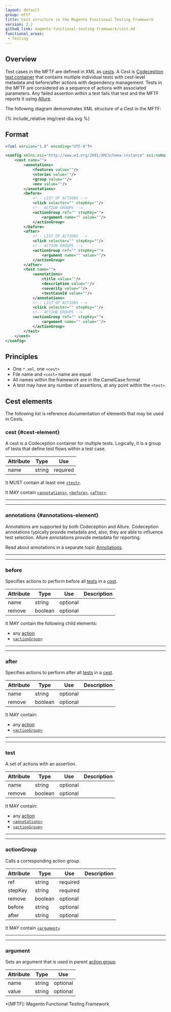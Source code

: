 ```yaml
---
layout: default
group: mftf
title: Cest structure in the Magento Functional Testing Framework
version: 2.2
github_link: magento-functional-testing-framework/cest.md
functional_areas:
 - Testing
---
```


## Overview

Test cases in the MFTF are defined in XML as [cests][cest].
A Cest is [Codeception test container][codeception cest] that contains multiple individual tests with cest-level metadata and before/after actions with dependency management.
Tests in the MFTF are considered as a sequence of actions with associated parameters.
Any failed assertion within a test fails that test and the MFTF reports it using [Allure].

The following diagram demonstrates XML structure of a Cest in the MFTF:

{% include_relative img/cest-dia.svg %}

## Format

```xml
<?xml version="1.0" encoding="UTF-8"?>

<config xmlns:xsi="http://www.w3.org/2001/XMLSchema-instance" xsi:noNamespaceSchemaLocation="../../../../../../vendor/magento/magento2-acceptance-test-framework/src/Magento/FunctionalTestingFramework/Test/etc/testSchema.xsd">
    <cest name="">
        <annotations>
            <features value=""/>
            <stories value=""/>
            <group value=""/>
            <env value=""/>
        </annotations>
        <before>
            <!-- LIST OF ACTIONS -->
            <click selector="" stepKey=""/>
            <!-- ACTION GROUPS -->
            <actionGroup ref="" stepKey="">
                <argument name="" value=""/>
            </actionGroup>       
        </before>
        <after>
            <!-- LIST OF ACTIONS -->
            <click selector="" stepKey=""/>
            <!-- ACTION GROUPS -->
            <actionGroup ref="" stepKey="">
                <argument name="" value=""/>
            </actionGroup>
        </after>
        <test name="">
            <annotations>
                <title value=""/>
                <description value=""/>
                <severity value=""/>
                <testCaseId value=""/>
            </annotations>
            <!-- LIST OF ACTIONS -->
            <click selector="" stepKey=""/>
            <!-- ACTION GROUPS -->
            <actionGroup ref="" stepKey="">
                <argument name="" value=""/>
            </actionGroup>
        </test>
    </cest>
</config>
```

## Principles

* One `*.xml`, one `<cest>`
* File name and `<cest>` name are equal
* All names within the framework are in the CamelCase format
* A test may have any number of assertions, at any point within the `<test>`

## Cest elements

The following list is reference documentation of elements that may be used in Cests.

### cest {#cest-element}

A cest is a Codeception container for multiple tests. Logically, it is a group of tests that define test flows within a test case.

Attribute|Type|Use
---|---|---
name|string|required

It MUST contain at least one [`<test>`][test].

It MAY contain [`<annotations>`][annotations], [`<before>`][before], [`<after>`][after].

***
***

### annotations {#annotations-element}

Annotations are supported by both Codeception and Allure.
Codeception annotations typically provide metadata and, also, they are able to influence test selection.
Allure annotations provide metadata for reporting.

Read about annotations in a separate topic [Annotations][annotations].

***
***

### before

Specifies actions to perform before all [tests][test] in a [cest].

Attribute|Type|Use|Description
---|---|---|---
name|string|optional|
remove|boolean|optional|

It MAY contain the following child elements:

 * any [action]
 * [`<actionGroup>`][action group]

***
***

### after

Specifies actions to perform after all [tests][test] in a [cest].

Attribute|Type|Use|Description
---|---|---|---
name|string|optional|
remove|boolean|optional|

It MAY contain:

 * any [action]
 * [`<actionGroup>`][action group]

***
***

### test

A set of actions with an assertion.

Attribute|Type|Use|Description
---|---|---|---
name|string|optional|
remove|boolean|optional|

It MAY contain:

 * any [action]
 * [`<annotations>`][annotations]
 * [`<actionGroup>`][action group]

***
***

### actionGroup

Calls a corresponding action group.

Attribute|Type|Use|Description
---|---|---|---
ref|string|required|
stepKey|string|required|
remove|boolean|optional|
before|string|optional|
after|string|optional|

It MAY contain [`<argument>`][argument]


***
***

### argument

Sets an argument that is used in parent [action group].

Attribute|Type|Use
---|---|---
name|string|optional
value|string|optional


<!-- LINKS DEFINITIONS -->

[action]: cest/actions.html
[action group]: #actiongroup
[after]: #after
[annotations]: cest/annotations.html
[argument]: #argument
[before]: #before
[cest]: #cest
[test]: #test

[Allure]: https://github.com/allure-framework/
[codeception cest]: http://codeception.com/docs/07-AdvancedUsage#Cest-Classes

<!-- Abbreviations -->

*[MFTF]: Magento Functional Testing Framework
